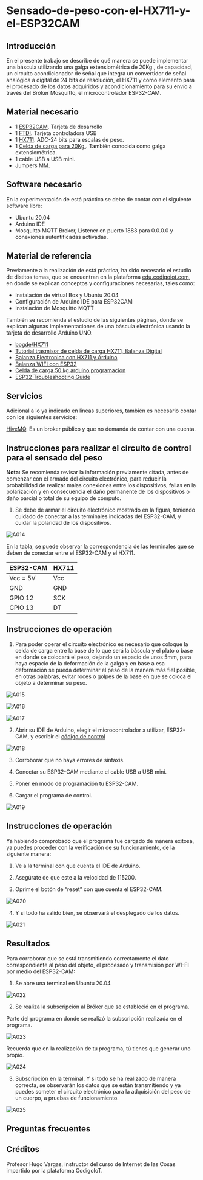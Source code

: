 # Sensado-de-peso-con-el-HX711-y-el-ESP32CAM

## Introducción

En el presente trabajo se describe de qué manera se puede implementar una báscula utilizando una galga extensiométrica de 20Kg., de capacidad, un circuito acondicionador de señal que integra un convertidor de señal analógica a digital de 24 bits de resolución, el HX711 y como elemento para el procesado de los datos adquiridos y acondicionamiento para su envío a través del Bróker Mosquitto, el microcontrolador ESP32-CAM.

## Material necesario

- 1 [ESP32CAM](https://docs.ai-thinker.com/en/esp32-cam). Tarjeta de desarrollo
- 1 [FTDI](https://ftdichip.com/wp-content/uploads/2020/08/DS_FT232R.pdf). Tarjeta controladora USB
- 1 [HX711](https://cdn.sparkfun.com/datasheets/Sensors/ForceFlex/hx711_english.pdf). ADC-24 bits para escalas de peso.
- 1 [Celda de carga para 20Kg.](https://naylampmechatronics.com/sensores/157-celda-de-carga-20kg.html). También conocida como galga extensiométrica.
- 1 cable USB a USB mini.
- Jumpers MM.

## Software necesario

En la experimentación de está práctica se debe de contar con el siguiente software libre:

- Ubuntu 20.04
- Arduino IDE
- Mosquitto MQTT Broker, Listener en puerto 1883 para 0.0.0.0 y conexiones autentificadas activadas.

## Material de referencia

Previamente a la realización de está práctica, ha sido necesario el estudio de distitos temas, que se encuentran en la plataforma [edu.codigoiot.com](https://www.codigoiot.com/), en donde se explican conceptos y configuraciones necesarias, tales como:

- Instalación de virtual Box y Ubuntu 20.04
- Configuración de Arduino IDE para ESP32CAM
- Instalación de Mosquitto MQTT

También se recomienda el estudio de las siguientes páginas, donde se explican algunas implementaciones de una báscula electrónica usando la tarjeta de desarrollo Arduino UNO.

- [bogde/HX711](https://github.com/bogde/HX711)
- [Tutorial trasmisor de celda de carga HX711, Balanza Digital](https://naylampmechatronics.com/blog/25_tutorial-trasmisor-de-celda-de-carga-hx711-balanza-digital.html)
- [Balanza Electronica con HX711 y Arduino](https://controlautomaticoeducacion.com/arduino/balanza-electronica-hx711-arduino/)
- [Balanza WIFI con ESP32](https://www.prometec.net/balanza-wifi-esp32/)
- [Celda de carga 50 kg arduino programacion](https://arduinoque.com/arduino/celda-de-carga-50-kg-arduino-programacion/)
- [ESP32 Troubleshooting Guide](https://randomnerdtutorials.com/esp32-troubleshooting-guide/)

## Servicios

Adicional a lo ya indicado en líneas superiores, también es necesario contar con los siguientes servicios:

[HiveMQ](https://www.hivemq.com/public-mqtt-broker/). Es un broker público y que no demanda de contar con una cuenta.

## Instrucciones para realizar el circuito de control para el sensado del peso

**Nota:** Se recomienda revisar la información previamente citada, antes de comenzar con el armado del circuito electrónico, para reducir la probabilidad de realizar malas conexiones entre los dispositivos, fallas en la polarización y en consecuencia el daño permanente de los dispositivos o daño parcial o total de su equipo de cómputo.

1.  Se debe de armar el circuito electrónico mostrado en la figura, teniendo cuidado de conectar a las terminales indicadas del ESP32-CAM, y cuidar la polaridad de los dispositivos.

![A014](https://github.com/OmarAbundis/Sensado-de-peso-con-el-HX711-y-el-ESP32CAM/blob/main/Imagenes/A014.jpg)

En la tabla, se puede observar la correspondencia de las terminales que se deben de conectar entre el ESP32-CAM y el HX711.

| ESP32-CAM | HX711 |
|-----------|-------|
| Vcc = 5V  | Vcc   |
| GND       | GND   |
| GPIO 12   | SCK   |
| GPIO 13   | DT    |

## Instrucciones de operación

1.	Para poder operar el circuito electrónico es necesario que coloque la celda de carga entre la base de lo que será la báscula y el plato o base en donde se colocará el peso, dejando un espacio de unos 5mm, para haya espacio de la deformación de la galga y en base a esa deformación se pueda determinar el peso de la manera más fiel posible, en otras palabras, evitar roces o golpes de la base en que se coloca el objeto a determinar su peso.

![A015](https://github.com/OmarAbundis/Sensado-de-peso-con-el-HX711-y-el-ESP32CAM/blob/main/Imagenes/A015.JPG)

![A016](https://github.com/OmarAbundis/Sensado-de-peso-con-el-HX711-y-el-ESP32CAM/blob/main/Imagenes/A016.JPG)

![A017](https://github.com/OmarAbundis/Sensado-de-peso-con-el-HX711-y-el-ESP32CAM/blob/main/Imagenes/A017.JPG)

2. Abrir su IDE de Arduino, elegir el microcontrolador a utilizar, ESP32-CAM, y escribir el [código de control](https://github.com/OmarAbundis/Sensado-de-peso-con-el-HX711-y-el-ESP32CAM/blob/main/PROGRAMA/Sensado-de-peso-con-el-HX711-y-el-ESP32CAM/Sensado-de-peso-con-el-HX711-y-el-ESP32CAM.ino)

![A018](https://github.com/OmarAbundis/Sensado-de-peso-con-el-HX711-y-el-ESP32CAM/blob/main/Imagenes/A018.JPG)

3. Corroborar que no haya errores de sintaxis.

4. Conectar su ESP32-CAM mediante el cable USB a USB mini.

5. Poner en modo de programación tu ESP32-CAM.

6. Cargar el programa de control.

![A019](https://github.com/OmarAbundis/Sensado-de-peso-con-el-HX711-y-el-ESP32CAM/blob/main/Imagenes/A019.JPG)

## Instrucciones de operación

Ya habiendo comprobado que el programa fue cargado de manera exitosa, ya puedes proceder con la verificación de su funcionamiento, de la siguiente manera:

1. Ve a la terminal con que cuenta el IDE de Arduino.

2. Asegúrate de que este a la velocidad de 115200.

3. Oprime el botón de “reset” con que cuenta el ESP32-CAM.

![A020](https://github.com/OmarAbundis/Sensado-de-peso-con-el-HX711-y-el-ESP32CAM/blob/main/Imagenes/A020.JPG)

4. Y si todo ha salido bien, se observará el desplegado de los datos.

![A021](https://github.com/OmarAbundis/Sensado-de-peso-con-el-HX711-y-el-ESP32CAM/blob/main/Imagenes/A021.JPG)

## Resultados

Para corroborar que se está transmitiendo correctamente el dato correspondiente al peso del objeto, el procesado y transmisión por WI-FI por medio del ESP32-CAM:

1.	Se abre una terminal en Ubuntu 20.04

![A022](https://github.com/OmarAbundis/Sensado-de-peso-con-el-HX711-y-el-ESP32CAM/blob/main/Imagenes/A022.JPG)

2.	Se realiza la subscripción al Bróker que se estableció en el programa.

Parte del programa en donde se realizó la subscripción realizada en el programa.

![A023](https://github.com/OmarAbundis/Sensado-de-peso-con-el-HX711-y-el-ESP32CAM/blob/main/Imagenes/A023.JPG)

Recuerda que en la realización de tu programa, tú tienes que generar uno propio.

![A024](https://github.com/OmarAbundis/Sensado-de-peso-con-el-HX711-y-el-ESP32CAM/blob/main/Imagenes/A024.JPG)

3.	Subscripción en la terminal. Y si todo se ha realizado de manera correcta, se observarán los datos que se están transmitiendo y ya puedes someter el circuito electrónico para la adquisición del peso de un cuerpo, a pruebas de funcionamiento.

![A025](https://github.com/OmarAbundis/Sensado-de-peso-con-el-HX711-y-el-ESP32CAM/blob/main/Imagenes/A025.JPG)

## Preguntas frecuentes

## Créditos

Profesor Hugo Vargas, instructor del curso de Internet de las Cosas impartido por la plataforma CodigoIoT.
